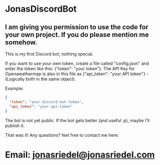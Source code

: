 # JonasDiscordBot

## I am giving you permission to use the code for your own project. If you do please mention me somehow.

This is my first Discord bot, nothing special.

If you want to use your own token, create a file called "config.json" and enter the token like this: {"token": "your token"}.
The API Key for Openweathermap is also in this file as {"api_token": "your API token"} - (Logically both in the same object).

Example:
```json
{
  "token": "your-discord-bot-token",
  "api_token": "your-api-token"
}
```
The bot is not yet public. If the bot gets better (and useful :p), maybe I'll publish it.

That was it! Any questions? feel free to contact me here:

# Email: jonasriedel@jonasriedel.com
